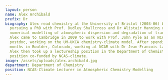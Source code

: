 ```yaml
---
layout: person
name: Alex Archibald
prefix: Dr
biography: Alex read chemistry at the University of Bristol (2003-06) before
  pursuing a PhD with Prof. Dudley Shallcross and Dr Alistair Manning on
  numerical modelling of atmospheric dispersion and degradation of trace gases.
  Alex came to Cambridge in 2009 to work with Prof. John Pyle as an NCAS-climate
  postdoc, working on the UM-UKCA chemistry-climate model. After spending a few
  months in Boulder, Colorado, working at NCAR with Dr Jean-Francois Lamarque
  Alex then took up a lectureship position in the Department of Chemistry. A
  position co-funded by NCAS-climate.
image: /assets/uploads/alex.archibald.jpg
department: Department of Chemistry
position: NCAS-Climate Lecturer in Atmospheric Chemistry Modelling
---
```

